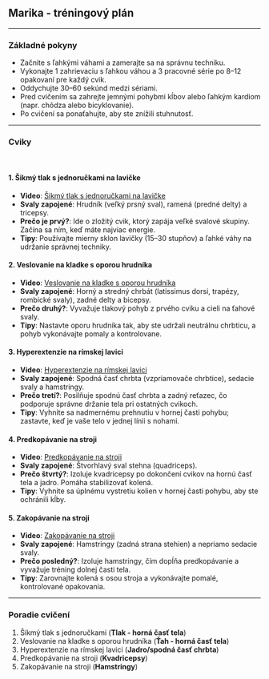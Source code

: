 ## **Marika - tréningový plán**

---

### **Základné pokyny**
- Začnite s ľahkými váhami a zamerajte sa na správnu techniku.
- Vykonajte 1 zahrievaciu s ľahkou váhou a 3 pracovné série po 8–12 opakovaní pre každý cvik.
- Oddychujte 30–60 sekúnd medzi sériami.
- Pred cvičením sa zahrejte jemnými pohybmi kĺbov alebo ľahkým kardiom (napr. chôdza alebo bicyklovanie).
- Po cvičení sa ponaťahujte, aby ste znížili stuhnutosť.

---

### **Cviky**
<br>

#### **1. Šikmý tlak s jednoručkami na lavičke**  
- **Video**: [Šikmý tlak s jednoručkami na lavičke](https://youtu.be/5CECBjd7HLQ?si=x4hprpCKwQYILVY6)
- **Svaly zapojené**: Hrudník (veľký prsný sval), ramená (predné delty) a tricepsy.  
- **Prečo je prvý?**: Ide o zložitý cvik, ktorý zapája veľké svalové skupiny. Začína sa ním, keď máte najviac energie.  
- **Tipy**: Používajte mierny sklon lavičky (15–30 stupňov) a ľahké váhy na udržanie správnej techniky.
  

#### **2. Veslovanie na kladke s oporou hrudníka**  
- **Video**: [Veslovanie na kladke s oporou hrudníka](https://youtu.be/UCXxvVItLoM?si=nvO7EfeTcnCvhGOO)
- **Svaly zapojené**: Horný a stredný chrbát (latissimus dorsi, trapézy, rombické svaly), zadné delty a bicepsy.  
- **Prečo druhý?**: Vyvažuje tlakový pohyb z prvého cviku a cieli na ťahové svaly.  
- **Tipy**: Nastavte oporu hrudníka tak, aby ste udržali neutrálnu chrbticu, a pohyb vykonávajte pomaly a kontrolovane.  


#### **3. Hyperextenzie na rímskej lavici**  
- **Video**: [Hyperextenzie na rímskej lavici](https://youtu.be/5_ejbGfdAQE?si=Jt7YZumREHXSHVVE)
- **Svaly zapojené**: Spodná časť chrbta (vzpriamovače chrbtice), sedacie svaly a hamstringy.  
- **Prečo tretí?**: Posilňuje spodnú časť chrbta a zadný reťazec, čo podporuje správne držanie tela pri ostatných cvikoch.  
- **Tipy**: Vyhnite sa nadmernému prehnutiu v hornej časti pohybu; zastavte, keď je vaše telo v jednej línii s nohami.  


#### **4. Predkopávanie na stroji**  
- **Video**: [Predkopávanie na stroji](https://youtu.be/m0FOpMEgero?si=QoiEHPYpBXGONU4X)
- **Svaly zapojené**: Štvorhlavý sval stehna (quadriceps).  
- **Prečo štvrtý?**: Izoluje kvadricepsy po dokončení cvikov na hornú časť tela a jadro. Pomáha stabilizovať kolená.  
- **Tipy**: Vyhnite sa úplnému vystretiu kolien v hornej časti pohybu, aby ste ochránili kĺby.  


#### **5. Zakopávanie na stroji**  
- **Video**: [Zakopávanie na stroji](https://youtu.be/Orxowest56U?si=7atXQewMNiBKGgO7)
- **Svaly zapojené**: Hamstringy (zadná strana stehien) a nepriamo sedacie svaly.  
- **Prečo posledný?**: Izoluje hamstringy, čím dopĺňa predkopávanie a vyvažuje tréning dolnej časti tela.  
- **Tipy**: Zarovnajte kolená s osou stroja a vykonávajte pomalé, kontrolované opakovania.  

---

### **Poradie cvičení**
1. Šikmý tlak s jednoručkami (**Tlak - horná časť tela**)  
2. Veslovanie na kladke s oporou hrudníka (**Ťah - horná časť tela**)  
3. Hyperextenzie na rímskej lavici (**Jadro/spodná časť chrbta**)  
4. Predkopávanie na stroji (**Kvadricepsy**)  
5. Zakopávanie na stroji (**Hamstringy**)  

